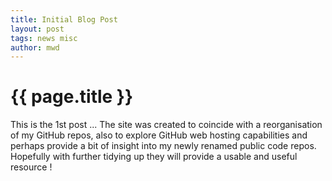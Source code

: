 ```yaml
---
title: Initial Blog Post
layout: post
tags: news misc
author: mwd
---
```


# {{ page.title }}

This is the 1st post ...
The site was created to coincide with a reorganisation of my GitHub repos, also to explore GitHub web hosting capabilities and perhaps provide a bit of insight into my newly renamed public code repos.
Hopefully with further tidying up they will provide a usable and useful resource !
